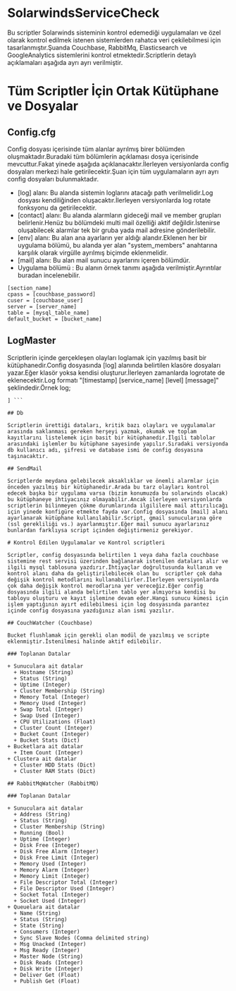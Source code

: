# SolarwindsServiceCheck

Bu scriptler Solarwinds sisteminin kontrol edemediği uygulamaları ve özel olarak kontrol edilmek istenen sistemlerden rahatca veri çekilebilmesi için tasarlanmıştır.Şuanda Couchbase, RabbitMq, Elasticsearch ve GoogleAnalytics sistemlerini kontrol etmektedir.Scriptlerin detaylı açıklamaları aşağıda ayrı ayrı verilmiştir.

# Tüm Scriptler İçin Ortak Kütüphane ve Dosyalar

## Config.cfg

Config dosyası içerisinde tüm alanlar ayrılmış birer bölümden oluşmaktadır.Buradaki tüm bölümlerin açıklaması dosya içerisinde mevcuttur.Fakat yinede aşağıda açıklanacaktır.İlerleyen versiyonlarda config dosyaları merkezi hale getirilecektir.Şuan için tüm uygulamaların ayrı ayrı config dosyaları bulunmaktadır.

  + [log] alanı: Bu alanda sistemin loglarını atacağı path verilmelidir.Log dosyası kendiliğinden oluşacaktır.İlerleyen versiyonlarda log rotate fonksyonu da getirilecektir.
  + [contact] alanı: Bu alanda alarmların gideceği mail ve member grupları belirlenir.Henüz bu bölümdeki multi mail özelliği aktif değildir.İstenirse oluşabilecek alarmlar tek bir gruba yada mail adresine gönderilebilir.
  + [env] alanı: Bu alan ana ayarların yer aldığı alandır.Eklenen her bir uygulama bölümü, bu alanda yer alan "system_members" anahtarına karşılık olarak virgülle ayrılmış biçimde eklenmelidir.
  + [mail] alanı: Bu alan mail sunucu ayarlarını içeren bölümdür.
  + Uygulama bölümü : Bu alanın örnek tanımı aşağıda verilmiştir.Ayrıntılar buradan incelenebilir.

```
[section_name]
cpass = [couchbase_password]
cuser = [couchbase_user]
server = [server_name]
table = [mysql_table_name]
default_bucket = [bucket_name]
```

## LogMaster

Scriptlerin içinde gerçekleşen olayları loglamak için yazılmış basit bir kütüphanedir.Config dosyasında [log] alanında belirtilen klasöre dosyaları yazar.Eğer klasör yoksa kendisi oluşturur.İlerleyen zamanlarda logrotate de eklenecektir.Log formatı "[timestamp] [service_name] [level] [message]" şeklindedir.Örnek log;

``` [Thu, 15 Sep 2016 19:27:19] [REST SERVICE] [ACCESS] [172.--.---.-- , sysroot , /sys/api/v0.1/dmall_rabbitmq/queuestats ,RESPONSE:200 OK
] ```

## Db

Scriptlerin ürettiği dataları, kritik bazı olayları ve uygulamalar arasında saklanması gereken herşeyi yazmak, okumak ve toplam kayıtlarını listelemek için basit bir kütüphanedir.İlgili tablolar arasındaki işlemler bu kütüphane sayesinde yapılır.Sıradaki versiyonda db kullanıcı adı, şifresi ve database ismi de config dosyasına taşınacaktır.

## SendMail

Scriptlerde meydana gelebilecek aksaklıklar ve önemli alarmlar için önceden yazılmış bir kütüphanedir.Arada bu tarz olayları kontrol edecek başka bir uygulama varsa (bizim konumuzda bu solarwinds olacak) bu kütüphaneye ihtiyacınız olmayabilir.Ancak ilerleyen versiyonlarda scriptlerin bilinmeyen çökme durumlarında ilgililere mail attırılıcağı için yinede konfigüre etmekte fayda var.Config dosyasında [mail] alanı ayarlanarak kütüphane kullanılabilir.Script, gmail sunucularına göre (ssl gerekliliği vs.) ayarlanmıştır.Eğer mail sunucu ayarlarınız bunlardan farklıysa script içinden değiştirmeniz gerekiyor.

# Kontrol Edilen Uygulamalar ve Kontrol scriptleri

Scriptler, config dosyasında belirtilen 1 veya daha fazla couchbase sistemine rest servisi üzerinden bağlanarak istenilen dataları alır ve ilgili mysql tablosuna yazdırır.İhtiyaçlar doğrultusunda kullanım ve kontrol alanı daha da geliştirilebilecek olan bu  scriptler çok daha değişik kontrol metodlarını kullanabilirler.İlerleyen versiyonlarda çok daha değişik kontrol merodlarına yer vereceğiz.Eğer config dosyasında ilgili alanda belirtilen tablo yer almıyorsa kendisi bu tabloyu oluşturu ve kayıt işlemine devam eder.Hangi sunucu kümesi için işlem yaptığının ayırt edilebilmesi için log dosyasında parantez içinde config dosyasına yazdığınız alan ismi yazılır.

## CouchWatcher (Couchbase)

Bucket flushlamak için gerekli olan modül de yazılmış ve scripte eklenmiştir.İstenilmesi halinde aktif edilebilir.

### Toplanan Datalar

+ Sunuculara ait datalar
  + Hostname (String)
  + Status (String)
  + Uptime (Integer)
  + Cluster Membership (String)
  + Memory Total (Integer)
  + Memory Used (Integer)
  + Swap Total (Integer)
  + Swap Used (Integer)
  + CPU Utilizations (Float)
  + Cluster Count (Integer)
  + Bucket Count (Integer)
  + Bucket Stats (Dict)
+ Bucketlara ait datalar
  + Item Count (Integer)
+ Clustera ait datalar
  + Cluster HDD Stats (Dict)
  + Cluster RAM Stats (Dict)

## RabbitMqWatcher (RabbitMQ)

### Toplanan Datalar

+ Sunuculara ait datalar
  + Address (String)
  + Status (String)
  + Cluster Membership (String)
  + Running (Bool)
  + Uptime (Integer)
  + Disk Free (Integer)
  + Disk Free Alarm (Integer)
  + Disk Free Limit (Integer)
  + Memory Used (Integer)
  + Memory Alarm (Integer)
  + Memory Limit (Integer)
  + File Descriptor Total (Integer)
  + File Descriptor Used (Integer)
  + Socket Total (Integer)
  + Socket Used (Integer)
+ Queuelara ait datalar
  + Name (String)
  + Status (String)
  + State (String)
  + Consumers (Integer)
  + Sync Slave Nodes (Comma delimited string)
  + Msg Unacked (Integer)
  + Msg Ready (Integer)
  + Master Node (String)
  + Disk Reads (Integer)
  + Disk Write (Integer)
  + Deliver Get (Float)
  + Publish Get (Float)
